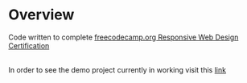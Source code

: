 # Overview
Code written to complete [freecodecamp.org Responsive Web Design Certification](https://www.freecodecamp.org/learn/2022/responsive-web-design/)<br>
<br>

In order to see the demo project currently in working visit this [link](https://aktyz.github.io/FCC-Responsive-Web-Design/)